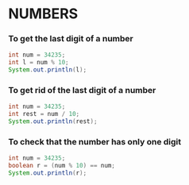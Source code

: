 # NUMBERS

### To get the last digit of a number

```java
int num = 34235;
int l = num % 10;
System.out.println(l);
```

### To get rid of the last digit of a number

```java
int num = 34235;
int rest = num / 10;
System.out.println(rest);
```

### To check that the number has only one digit

```java
int num = 34235;
boolean r = (num % 10) == num;
System.out.println(r);
```
